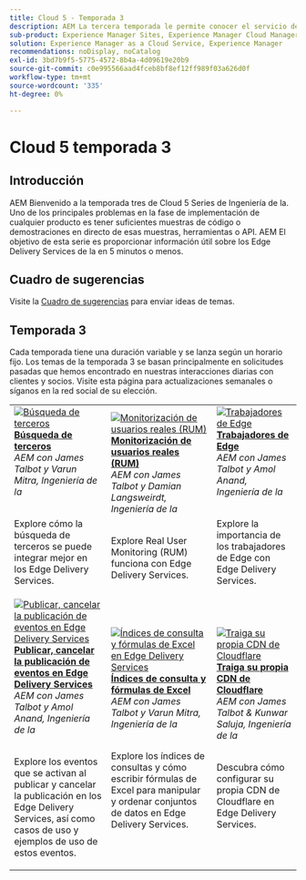 ```yaml
---
title: Cloud 5 - Temporada 3
description: AEM La tercera temporada le permite conocer el servicio de entrega de Edge a través de entrevistas en profundidad con expertos que han trabajado en proyectos complicados
sub-product: Experience Manager Sites, Experience Manager Cloud Manager, Experience Manager Assets
solution: Experience Manager as a Cloud Service, Experience Manager
recommendations: noDisplay, noCatalog
exl-id: 3bd7b9f5-5775-4572-8b4a-4d09619e20b9
source-git-commit: c0e995566aad4fceb8bf8ef12ff989f03a626d0f
workflow-type: tm+mt
source-wordcount: '335'
ht-degree: 0%

---
```


# Cloud 5 temporada 3

## Introducción

AEM Bienvenido a la temporada tres de Cloud 5 Series de Ingeniería de la. Uno de los principales problemas en la fase de implementación de cualquier producto es tener suficientes muestras de código o demostraciones en directo de esas muestras, herramientas o API. AEM El objetivo de esta serie es proporcionar información útil sobre los Edge Delivery Services de la en 5 minutos o menos.

## Cuadro de sugerencias

Visite la [Cuadro de sugerencias](https://forms.office.com/r/74P5Xz4UH0) para enviar ideas de temas.

## Temporada 3

Cada temporada tiene una duración variable y se lanza según un horario fijo. Los temas de la temporada 3 se basan principalmente en solicitudes pasadas que hemos encontrado en nuestras interacciones diarias con clientes y socios. Visite esta página para actualizaciones semanales o síganos en la red social de su elección.

<table>
    <tr>
        <td>
            <a href="./season-3/cloud5-3rd-party-search.md">
                <img alt="Búsqueda de terceros" src="https://video.tv.adobe.com/v/3427040?format=jpeg"/>
            </a>
            <div>
                <a href="./season-3/cloud5-3rd-party-search.md">
                <strong>Búsqueda de terceros</strong></a>        
                <br/><em>AEM con James Talbot y Varun Mitra, Ingeniería de la</em>
            </div>
            <p>
                <br/>
                Explore cómo la búsqueda de terceros se puede integrar mejor en los Edge Delivery Services.
            </p>
        </td>   
        <td>
            <a href="./season-3/cloud5-rum.md">
                <img alt="Monitorización de usuarios reales (RUM)" src="https://video.tv.adobe.com/v/3427495?format=jpeg"/>
            </a>
            <div>
                <a href="./season-3/cloud5-rum.md">
                <strong>Monitorización de usuarios reales (RUM)</strong></a>        
                <br/><em>AEM con James Talbot y Damian Langsweirdt, Ingeniería de la</em>
            </div>
            <p>
                <br/>
                Explore Real User Monitoring (RUM) funciona con Edge Delivery Services.
            </p>
        </td>   
        <td>
            <a href="./season-3/cloud5-edge-workers.md">
                <img alt="Trabajadores de Edge" src="https://video.tv.adobe.com/v/3427589?format=jpeg"/>
            </a>
            <div>
                <a href="./season-3/cloud5-edge-workers.md">
                <strong>Trabajadores de Edge</strong></a>        
                <br/><em>AEM con James Talbot y Amol Anand, Ingeniería de la</em>
            </div>
            <p>
                <br/>
                Explore la importancia de los trabajadores de Edge con Edge Delivery Services.
            </p>
        </td>   
    </tr>
    <tr>
        <td>
            <a href="./season-3/cloud5-publish-events.md">
                <img alt="Publicar, cancelar la publicación de eventos en Edge Delivery Services" src="https://video.tv.adobe.com/v/3427681?format=jpeg"/>
            </a>
            <div>
                <a href="./season-3/cloud5-publish-events.md">
                <strong>Publicar, cancelar la publicación de eventos en Edge Delivery Services</strong></a>        
                <br/><em>AEM con James Talbot y Amol Anand, Ingeniería de la</em>
            </div>
            <p>
                <br/>
                Explore los eventos que se activan al publicar y cancelar la publicación en los Edge Delivery Services, así como casos de uso y ejemplos de uso de estos eventos.
            </p>
        </td>  
        <td>
            <a href="./season-3/cloud5-query-indexes.md">
                <img alt="Índices de consulta y fórmulas de Excel en Edge Delivery Services" src="https://video.tv.adobe.com/v/3427787?format=jpeg"/>
            </a>
            <div>
                <a href="./season-3/cloud5-query-indexes.md">
                <strong>Índices de consulta y fórmulas de Excel </strong></a>        
                <br/><em>AEM con James Talbot y Varun Mitra, Ingeniería de la</em>
            </div>
            <p>
                <br/>
                Explore los índices de consultas y cómo escribir fórmulas de Excel para manipular y ordenar conjuntos de datos en Edge Delivery Services.
            </p>
        </td>  
        <td>
            <a href="./season-3/cloud5-byo-cloudflare-cdn.md">
                <img alt="Traiga su propia CDN de Cloudflare" src="https://video.tv.adobe.com/v/3428100?format=jpeg"/>
            </a>
            <div>
                <a href="./season-3/cloud5-byo-cloudflare-cdn.md">
                <strong>Traiga su propia CDN de Cloudflare</strong></a>        
                <br/><em>AEM con James Talbot &amp; Kunwar Saluja, Ingeniería de la</em>
            </div>
            <p>
                <br/>
                Descubra cómo configurar su propia CDN de Cloudflare en Edge Delivery Services.
            </p>
        </td>           
    </tr>  
</table>

